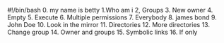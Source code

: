 #!/bin/bash
0. my name is betty
1.Who am i
2, Groups
3. New owner
4. Empty
5. Execute
6. Multiple permissions
7. Everybody
8. james bond
9. John Doe
10. Look in the mirror
11. Directories
12. More directories
13. Change group
14. Owner and groups
15. Symbolic links
16. If only
